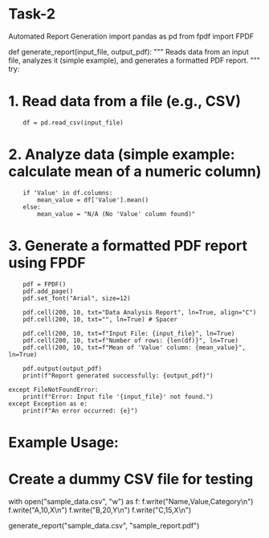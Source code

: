 # Task-2
Automated Report Generation
import pandas as pd
from fpdf import FPDF

def generate_report(input_file, output_pdf):
    """
    Reads data from an input file, analyzes it (simple example),
    and generates a formatted PDF report.
    """
    try:
 # 1. Read data from a file (e.g., CSV)
        df = pd.read_csv(input_file)
 # 2. Analyze data (simple example: calculate mean of a numeric column)
        if 'Value' in df.columns:
            mean_value = df['Value'].mean()
        else:
            mean_value = "N/A (No 'Value' column found)"
 # 3. Generate a formatted PDF report using FPDF
        pdf = FPDF()
        pdf.add_page()
        pdf.set_font("Arial", size=12)

        pdf.cell(200, 10, txt="Data Analysis Report", ln=True, align="C")
        pdf.cell(200, 10, txt="", ln=True) # Spacer

        pdf.cell(200, 10, txt=f"Input File: {input_file}", ln=True)
        pdf.cell(200, 10, txt=f"Number of rows: {len(df)}", ln=True)
        pdf.cell(200, 10, txt=f"Mean of 'Value' column: {mean_value}", ln=True)

        pdf.output(output_pdf)
        print(f"Report generated successfully: {output_pdf}")

    except FileNotFoundError:
        print(f"Error: Input file '{input_file}' not found.")
    except Exception as e:
        print(f"An error occurred: {e}")
# Example Usage:
# Create a dummy CSV file for testing
with open("sample_data.csv", "w") as f:
    f.write("Name,Value,Category\n")
    f.write("A,10,X\n")
    f.write("B,20,Y\n")
    f.write("C,15,X\n")

generate_report("sample_data.csv", "sample_report.pdf")
